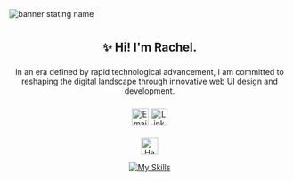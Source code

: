 

<img src="https://github.com/user-attachments/assets/253db917-9678-480a-9a05-0d5bef6967d3" alt="banner stating name">

<h1 align="center"></h1>

###

<p align="center"></p>

###

<h2 align="center">✨ Hi! I'm Rachel. </h2>

###

<p align="center"> In an era defined by rapid technological advancement, I am committed to reshaping the digital landscape through innovative web UI design and development.</p>

###

<div align="center">
  <a href="https://stroy.dev" target=blank_  title="Portfolio"><img alt="Email"  src="https://img.shields.io/badge/website-f59042?style=for-the-badge&logo=About.me&logoColor=white" height="30" align="center"/></a>   <a href="https://www.linkedin.com/in/rachel-s-978397277/" target="_blank"><img  alt="LinkedIn" title="LinkedIn" src="https://img.shields.io/static/v1?message=LinkedIn&logo=linkedin&label=&color=0077B5&logoColor=white&labelColor=&style=for-the-badge" height="30" align="center" /></a> 


###
<div align="center">
<img src="https://raw.githubusercontent.com/Tarikul-Islam-Anik/Animated-Fluent-Emojis/master/Emojis/Objects/Hammer%20and%20Wrench.png" alt="Hammer and Wrench" width="30" height="30" />
</div>


<div align="center">

[![My Skills](https://skillicons.dev/icons?i=html,css,tailwind,js,react,vite,ts,next,expressjs,nodejs,mongodb,firebase,vscode&perline=13)](#)
</div>

###

<div align="center">
</div>

###
